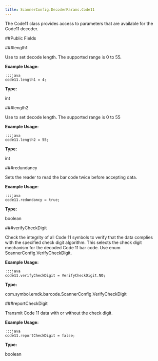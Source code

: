 ```yaml
---
title: ScannerConfig.DecoderParams.Code11
---
```


The Code11 class provides access to parameters that are available for
 the Code11 decoder.

##Public Fields

###length1

Use to set decode length. The supported range is 0 to 55.

 

**Example Usage:**
	
	:::java	
	code11.length1 = 4;


**Type:**

int

###length2

Use to set decode length. The supported range is 0 to 55

 

**Example Usage:**
	
	:::java	
	code11.length2 = 55;


**Type:**

int

###redundancy

Sets the reader to read the bar code twice before accepting data.

 

**Example Usage:**
	
	:::java	
	code11.redundancy = true;


**Type:**

boolean

###verifyCheckDigit

Check the integrity of all Code 11 symbols to verify that the
 data complies with the specified check digit algorithm. This
 selects the check digit mechanism for the decoded Code 11 bar
 code. Use enum  ScannerConfig.VerifyCheckDigit.

 

**Example Usage:**
	
	:::java	
	code11.verifyCheckDigit = VerifyCheckDigit.NO;


**Type:**

com.symbol.emdk.barcode.ScannerConfig.VerifyCheckDigit

###reportCheckDigit

Transmit Code 11 data with or without the check digit.

 

**Example Usage:**
	
	:::java	
	code11.reportCheckDigit = false;


**Type:**

boolean


